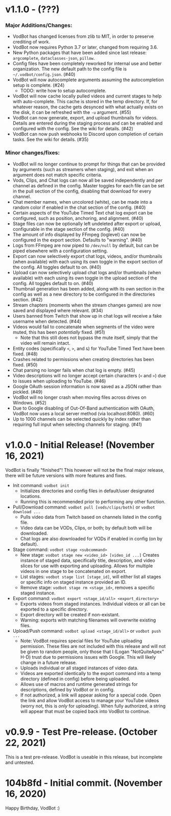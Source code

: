 # v1.1.0 - (???)
### Major Additions/Changes:
- VodBot has changed licenses from zlib to MIT, in order to preserve crediting of work.
- VodBot now requires Python 3.7 or later, changed from requiring 3.6.
- New Python packages that have been added since last release: `argcomplete`, `dataclasses-json`, `pillow`.
- Config files have been completely reworked for internal use and better organization. The new default path to the config file is `~/.vodbot/config.json`. (#40)
- VodBot will now autocomplete arguments assuming the autocompletion setup is complete. (#24)
    - TODO: write how to setup autocomplete.
- VodBot will now cache locally pulled videos and current stages to help with auto-complete. This cache is stored in the temp directory. If, for whatever reason, the cache gets desynced with what actually exists on the disk, it can be refreshed with the `-u` argument. (#55)
- VodBot can now generate, export, and upload thumbnails for videos. Details are entered during the staging process and can be enabled and configured with the config. See the wiki for details. (#42)
- VodBot can now push webhooks to Discord upon completion of certain tasks. See the wiki for details. (#35)

### Minor changes/fixes:
- VodBot will no longer continue to prompt for things that can be provided by arguments (such as streamers when staging), and exit when an argument does not match specific criteria.
- Vods, Clips, and Chat logs can now all be saved independently and per channel as defined in the config. Master toggles for each file can be set in the pull section of the config, disabling that download for every channel.
- Chat member names, when uncolored (white), can be made into a random color if enabled in the chat section of the config. (#40)
- Certain aspects of the YouTube Timed Text chat log export can be configured, such as position, anchoring, and alignment. (#40)
- Stage files can now be optionally left undeleted after export or upload, configurable in the stage section of the config. (#40)
- The amount of info displayed by FFmpeg (loglevel) can now be configured in the export section. Defaults to "warning". (#40)
- Logs from FFmpeg are now piped to `/dev/null` by default, but can be piped elsewhere with a configuration setting.
- Export can now selectively export chat logs, videos, and/or thumbnails (when available) with each using its own toggle in the export section of the config. All toggles default to on. (#40)
- Upload can now selectively upload chat logs and/or thumbnails (when available) with each using its own toggle in the upload section of the config. All toggles default to on.  (#40)
- Thumbnail generation has been added, along with its own section in the config as well as a new directory to be configured in the directories section. (#42)
- Stream chapters (moments when the stream changes games) are now saved and displayed where relevant. (#34)
- Users banned from Twitch that show up in chat logs will receive a fake username when detected. (#44)
- Videos would fail to concatenate when segments of the video were muted, this has been *potentially* fixed. (#51)
    - Note that this still does not bypass the mute itself, simply that the video will remain intact.
- Entity codes (specifically `<`, `>`, and `&`) for YouTube Timed Text have been fixed. (#48)
- Crashes related to permissions when creating directories has been fixed. (#50)
- Chat parsing no longer fails when chat log is empty. (#45)
- Video descriptions will no longer accept certain characters (`<` and `>`) due to issues when uploading to YouTube. (#46)
- Google OAuth session information is now saved as a JSON rather than pickled. (#49)
- VodBot will no longer crash when moving files across drives on Windows. (#52)
- Due to Google disabling of Out-Of-Band authentication with OAuth, VodBot now uses a local server method (via localhost:8080). (#60)
- Up to 1000 channels can be selected quickly by index rather than requiring full input when selecting channels for staging. (#41)

# v1.0.0 - Initial Release! (November 16, 2021)
VodBot is finally "finished"! This however will not be the final major release, there will be future versions with more features and fixes.

- Init command: `vodbot init`
    - Initializes directories and config files in default/user designated locations.
    - Running this is recommended prior to performing any other function.
- Pull/Download command: `vodbot pull [vods/clips/both]` or `vodbot download ...`
    - Pulls video data from Twitch based on channels listed in the config file.
    - Video data can be VODs, Clips, or both; by default both will be downloaded.
    - Chat logs are also downloaded for VODs if enabled in config (on by default).
- Stage command: `vodbot stage <subcommand>`
    - New stage: `vodbot stage new <video_id> [video_id ...]` Creates instance of staged data, specifically title, description, and video slices for use with exporting and uploading. Allows for multiple videos in one stage to be concatenated on export.
    - List stages: `vodbot stage list [stage_id]`, will either list all stages or specific info on staged instance provided an ID.
    - Remove stage: `vodbot stage rm <stage_id>`, removes a specific staged instance.
- Export command: `vodbot export <stage_id/all> <export_directory>`
    - Exports videos from staged instances. Individual videos or all can be exported to a specific directory.
    - Export directory will be created if non-existant.
    - Warning: exports with matching filenames will overwrite existing files.
- Upload/Push command: `vodbot upload <stage_id/all>` or `vodbot push ...`
    - Note: VodBot requires special files for YouTube uploading permission. These files are not included with this release and will not be given to random people, only those that I (Logan "NotQuiteApex" H-D) trust due to permissions issues with Google. This will likely change in a future release.
    - Uploads individual or all staged instances of video data.
    - Videos are exported identically to the export command into a temp directory (defined in config) before being uploaded.
    - Allows use of macros and runtime generated strings for descriptions, defined by VodBot or in config.
    - If not authorized, a link will appear asking for a special code. Open the link and allow VodBot access to manage your YouTube videos (worry not, this is *only* for uploading). When fully authorized, a string will appear that must be copied back into VodBot to continue.

# v0.9.9 - Test Pre-release. (October 22, 2021)
This is a test pre-release. VodBot is useable in this release, but incomplete and untested.

# 104b8fd - Initial commit. (November 16, 2020)
Happy Birthday, VodBot :)
